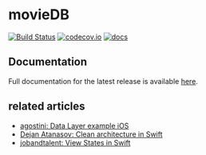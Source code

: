 # movieDB

[![Build Status](https://travis-ci.org/timstudt/movieDB.svg?branch=master)](https://travis-ci.org/timstudt/movieDB) [![codecov.io](https://codecov.io/gh/timstudt/movieDB/branch/master/graphs/badge.svg)](https://codecov.io/gh/timstudt/movieDB/branch/master)
[![docs](https://cdn.rawgit.com/timstudt/movieDB/master/docs/badge.svg)](https://cdn.rawgit.com/timstudt/movieDB/master/docs/index.html)

## Documentation

Full documentation for the latest release is available [here](https://cdn.rawgit.com/timstudt/movieDB/master/docs/index.html).



## related articles
- [agostini: Data Layer example iOS](https://agostini.tech/2017/03/27/using-dependency-injection/)
- [Dejan Atanasov: Clean architecture in Swift](https://hackernoon.com/introducing-clean-swift-architecture-vip-770a639ad7bf)
- [jobandtalent: View States in Swift](https://jobandtalent.engineering/ios-architecture-an-state-container-based-approach-4f1a9b00b82e)
